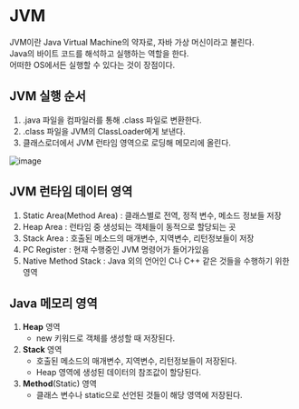 # JVM
JVM이란 Java Virtual Machine의 약자로, 자바 가상 머신이라고 불린다. <br />
Java의 바이트 코드를 해석하고 실행하는 역할을 한다. <br />
어떠한 OS에서든 실행할 수 있다는 것이 장점이다.

## JVM 실행 순서
1. .java 파일을 컴파일러를 통해 .class 파일로 변환한다.
2. .class 파일을 JVM의 ClassLoader에게 보낸다.
3. 클래스로더에서 JVM 런타임 영역으로 로딩해 메모리에 올린다.

![image](https://github.com/woneee99/TIL/assets/87613419/83e398d9-917f-4cf4-a074-141b0224bfc8)
## JVM 런타임 데이터 영역
1. Static Area(Method Area) : 클래스별로 전역, 정적 변수, 메소드 정보들 저장
2. Heap Area : 런타임 중 생성되는 객체들이 동적으로 할당되는 곳
3. Stack Area : 호출된 메소드의 매개변수, 지역변수, 리턴정보들이 저장
4. PC Register : 현재 수행중인 JVM 명령어가 들어가있음
5. Native Method Stack : Java 외의 언어인 C나 C++ 같은 것들을 수행하기 위한 영역

## Java 메모리 영역
1. **Heap** 영역
    - new 키워드로 객체를 생성할 때 저장된다.
2. **Stack** 영역
    - 호출된 메소드의 매개변수, 지역변수, 리턴정보들이 저장된다.
    - Heap 영역에 생성된 데이터의 참조값이 할당된다.
3. **Method**(Static) 영역
    - 클래스 변수나 static으로 선언된 것들이 해당 영역에 저장된다.
